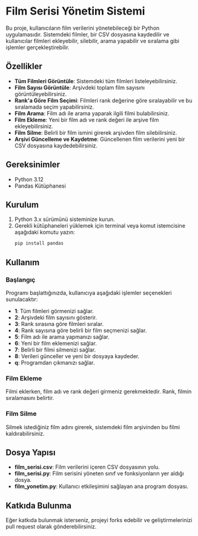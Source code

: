 # Film Serisi Yönetim Sistemi

Bu proje, kullanıcıların film verilerini yönetebileceği bir Python uygulamasıdır. Sistemdeki filmler, bir CSV dosyasına kaydedilir ve kullanıcılar filmleri ekleyebilir, silebilir, arama yapabilir ve sıralama gibi işlemler gerçekleştirebilir.

## Özellikler

- **Tüm Filmleri Görüntüle**: Sistemdeki tüm filmleri listeleyebilirsiniz.
- **Film Sayısı Görüntüle**: Arşivdeki toplam film sayısını görüntüleyebilirsiniz.
- **Rank'a Göre Film Seçimi**: Filmleri rank değerine göre sıralayabilir ve bu sıralamada seçim yapabilirsiniz.
- **Film Arama**: Film adı ile arama yaparak ilgili filmi bulabilirsiniz.
- **Film Ekleme**: Yeni bir film adı ve rank değeri ile arşive film ekleyebilirsiniz.
- **Film Silme**: Belirli bir film ismini girerek arşivden film silebilirsiniz.
- **Arşivi Güncelleme ve Kaydetme**: Güncellenen film verilerini yeni bir CSV dosyasına kaydedebilirsiniz.

## Gereksinimler

- Python 3.12
- Pandas Kütüphanesi

## Kurulum

1. Python 3.x sürümünü sisteminize kurun.
2. Gerekli kütüphaneleri yüklemek için terminal veya komut istemcisine aşağıdaki komutu yazın:
    ```bash
    pip install pandas
    ```

## Kullanım

### Başlangıç

Programı başlattığınızda, kullanıcıya aşağıdaki işlemler seçenekleri sunulacaktır:

- **1**: Tüm filmleri görmenizi sağlar.
- **2**: Arşivdeki film sayısını gösterir.
- **3**: Rank sırasına göre filmleri sıralar.
- **4**: Rank sayısına göre belirli bir film seçmenizi sağlar.
- **5**: Film adı ile arama yapmanızı sağlar.
- **6**: Yeni bir film eklemenizi sağlar.
- **7**: Belirli bir filmi silmenizi sağlar.
- **8**: Verileri günceller ve yeni bir dosyaya kaydeder.
- **q**: Programdan çıkmanızı sağlar.

### Film Ekleme

Filmi eklerken, film adı ve rank değeri girmeniz gerekmektedir. Rank, filmin sıralamasını belirtir.

### Film Silme

Silmek istediğiniz film adını girerek, sistemdeki film arşivinden bu filmi kaldırabilirsiniz.

## Dosya Yapısı

- **film_serisi.csv**: Film verilerini içeren CSV dosyasının yolu.
- **film_serisi.py**: Film serisini yöneten sınıf ve fonksiyonların yer aldığı dosya.
- **film_yonetim.py**: Kullanıcı etkileşimini sağlayan ana program dosyası.

## Katkıda Bulunma

Eğer katkıda bulunmak isterseniz, projeyi forks edebilir ve geliştirmelerinizi pull request olarak gönderebilirsiniz.


